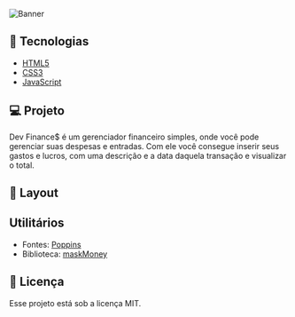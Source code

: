 ![Banner](https://imgur.com/Orj99zz.png)


## 🚀 Tecnologias

* [HTML5](https://developer.mozilla.org/pt-BR/docs/Web/HTML)
* [CSS3](https://developer.mozilla.org/pt-BR/docs/Web/CSS)
* [JavaScript](https://developer.mozilla.org/pt-BR/docs/Web/JavaScript)

## 💻 Projeto

Dev Finance$ é um gerenciador financeiro simples, onde você pode gerenciar suas despesas e entradas. Com ele você consegue inserir seus gastos e lucros, com uma descrição e a
data daquela transação e visualizar o total.

## 🎨 Layout

## Utilitários

- Fontes:  [Poppins](https://fonts.google.com/specimen/Poppins)
- Biblioteca: [maskMoney](https://github.com/plentz/jquery-maskmoney)

## 📝 Licença

Esse projeto está sob a licença MIT.
